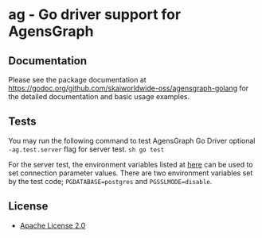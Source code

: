 # ag - Go driver support for AgensGraph

## Documentation

Please see the package documentation at https://godoc.org/github.com/skaiworldwide-oss/agensgraph-golang for the detailed documentation and basic usage examples.

## Tests
You may run the following command to test AgensGraph Go Driver optional `-ag.test.server` flag for server test.
    ```sh
    go test
    ```

For the server test, the environment variables listed at [here](https://www.postgresql.org/docs/10/static/libpq-envars.html) can be used to set connection parameter values. There are two environment variables set by the test code; `PGDATABASE=postgres` and `PGSSLMODE=disable`.

## License
- [Apache License 2.0](http://www.apache.org/licenses/LICENSE-2.0)
